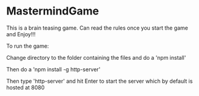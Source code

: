 # MastermindGame

This is a brain teasing game. Can read the rules once you start the game and Enjoy!!!

To run the game:

Change directory to the folder containing the files and do a 'npm install'

Then do a 'npm install -g http-server'

Then type 'http-server' and hit Enter to start the server which by default is hosted at 8080